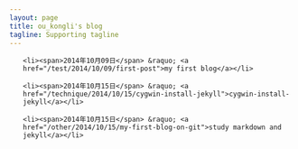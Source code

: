 ```yaml
---
layout: page
title: ou_kongli's blog
tagline: Supporting tagline
---
```



<ul class="posts">

    <li><span>2014年10月09日</span> &raquo; <a href="/test/2014/10/09/first-post">my first blog</a></li>
		
	<li><span>2014年10月15日</span> &raquo; <a href="/technique/2014/10/15/cygwin-install-jekyll">cygwin-install-jekyll</a></li>

    <li><span>2014年10月15日</span> &raquo; <a href="/other/2014/10/15/my-first-blog-on-git">study markdown and jekyll</a></li>
</ul>
